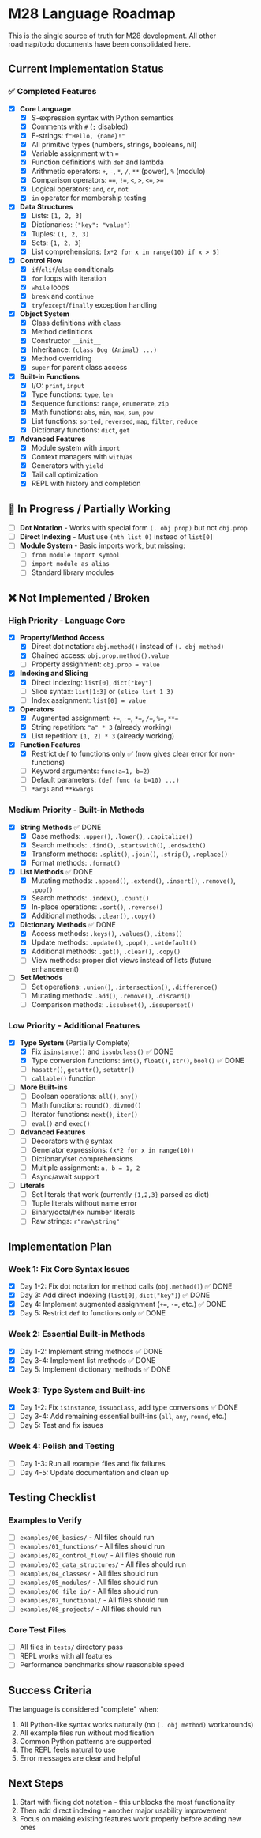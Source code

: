 # M28 Language Roadmap

This is the single source of truth for M28 development. All other roadmap/todo documents have been consolidated here.

## Current Implementation Status

### ✅ Completed Features

- [x] **Core Language**
  - [x] S-expression syntax with Python semantics
  - [x] Comments with `#` (`;` disabled)
  - [x] F-strings: `f"Hello, {name}!"`
  - [x] All primitive types (numbers, strings, booleans, nil)
  - [x] Variable assignment with `=`
  - [x] Function definitions with `def` and lambda
  - [x] Arithmetic operators: `+`, `-`, `*`, `/`, `**` (power), `%` (modulo)
  - [x] Comparison operators: `==`, `!=`, `<`, `>`, `<=`, `>=`
  - [x] Logical operators: `and`, `or`, `not`
  - [x] `in` operator for membership testing

- [x] **Data Structures**
  - [x] Lists: `[1, 2, 3]`
  - [x] Dictionaries: `{"key": "value"}`
  - [x] Tuples: `(1, 2, 3)`
  - [x] Sets: `{1, 2, 3}`
  - [x] List comprehensions: `[x*2 for x in range(10) if x > 5]`

- [x] **Control Flow**
  - [x] `if`/`elif`/`else` conditionals
  - [x] `for` loops with iteration
  - [x] `while` loops
  - [x] `break` and `continue`
  - [x] `try`/`except`/`finally` exception handling

- [x] **Object System**
  - [x] Class definitions with `class`
  - [x] Method definitions
  - [x] Constructor `__init__`
  - [x] Inheritance: `(class Dog (Animal) ...)`
  - [x] Method overriding
  - [x] `super` for parent class access

- [x] **Built-in Functions**
  - [x] I/O: `print`, `input`
  - [x] Type functions: `type`, `len`
  - [x] Sequence functions: `range`, `enumerate`, `zip`
  - [x] Math functions: `abs`, `min`, `max`, `sum`, `pow`
  - [x] List functions: `sorted`, `reversed`, `map`, `filter`, `reduce`
  - [x] Dictionary functions: `dict`, `get`

- [x] **Advanced Features**
  - [x] Module system with `import`
  - [x] Context managers with `with`/`as`
  - [x] Generators with `yield`
  - [x] Tail call optimization
  - [x] REPL with history and completion

## 🚧 In Progress / Partially Working

- [ ] **Dot Notation** - Works with special form `(. obj prop)` but not `obj.prop`
- [ ] **Direct Indexing** - Must use `(nth list 0)` instead of `list[0]`
- [ ] **Module System** - Basic imports work, but missing:
  - [ ] `from module import symbol`
  - [ ] `import module as alias`
  - [ ] Standard library modules

## ❌ Not Implemented / Broken

### High Priority - Language Core

- [x] **Property/Method Access**
  - [x] Direct dot notation: `obj.method()` instead of `(. obj method)`
  - [x] Chained access: `obj.prop.method().value`
  - [ ] Property assignment: `obj.prop = value`

- [x] **Indexing and Slicing**
  - [x] Direct indexing: `list[0]`, `dict["key"]`
  - [ ] Slice syntax: `list[1:3]` or `(slice list 1 3)`
  - [ ] Index assignment: `list[0] = value`

- [x] **Operators**
  - [x] Augmented assignment: `+=`, `-=`, `*=`, `/=`, `%=`, `**=`
  - [x] String repetition: `"a" * 3` (already working)
  - [x] List repetition: `[1, 2] * 3` (already working)

- [x] **Function Features**
  - [x] Restrict `def` to functions only ✅ (now gives clear error for non-functions)
  - [ ] Keyword arguments: `func(a=1, b=2)`
  - [ ] Default parameters: `(def func (a b=10) ...)`
  - [ ] `*args` and `**kwargs`

### Medium Priority - Built-in Methods

- [x] **String Methods** ✅ DONE
  - [x] Case methods: `.upper()`, `.lower()`, `.capitalize()`
  - [x] Search methods: `.find()`, `.startswith()`, `.endswith()`
  - [x] Transform methods: `.split()`, `.join()`, `.strip()`, `.replace()`
  - [x] Format methods: `.format()`

- [x] **List Methods** ✅ DONE
  - [x] Mutating methods: `.append()`, `.extend()`, `.insert()`, `.remove()`, `.pop()`
  - [x] Search methods: `.index()`, `.count()`
  - [x] In-place operations: `.sort()`, `.reverse()`
  - [x] Additional methods: `.clear()`, `.copy()`

- [x] **Dictionary Methods** ✅ DONE
  - [x] Access methods: `.keys()`, `.values()`, `.items()`
  - [x] Update methods: `.update()`, `.pop()`, `.setdefault()`
  - [x] Additional methods: `.get()`, `.clear()`, `.copy()`
  - [ ] View methods: proper dict views instead of lists (future enhancement)

- [ ] **Set Methods**
  - [ ] Set operations: `.union()`, `.intersection()`, `.difference()`
  - [ ] Mutating methods: `.add()`, `.remove()`, `.discard()`
  - [ ] Comparison methods: `.issubset()`, `.issuperset()`

### Low Priority - Additional Features

- [x] **Type System** (Partially Complete)
  - [x] Fix `isinstance()` and `issubclass()` ✅ DONE
  - [x] Type conversion functions: `int()`, `float()`, `str()`, `bool()` ✅ DONE
  - [ ] `hasattr()`, `getattr()`, `setattr()`
  - [ ] `callable()` function

- [ ] **More Built-ins**
  - [ ] Boolean operations: `all()`, `any()`
  - [ ] Math functions: `round()`, `divmod()`
  - [ ] Iterator functions: `next()`, `iter()`
  - [ ] `eval()` and `exec()`

- [ ] **Advanced Features**
  - [ ] Decorators with `@` syntax
  - [ ] Generator expressions: `(x*2 for x in range(10))`
  - [ ] Dictionary/set comprehensions
  - [ ] Multiple assignment: `a, b = 1, 2`
  - [ ] Async/await support

- [ ] **Literals**
  - [ ] Set literals that work (currently `{1,2,3}` parsed as dict)
  - [ ] Tuple literals without name error
  - [ ] Binary/octal/hex number literals
  - [ ] Raw strings: `r"raw\string"`

## Implementation Plan

### Week 1: Fix Core Syntax Issues
- [x] Day 1-2: Fix dot notation for method calls (`obj.method()`) ✅ DONE
- [x] Day 3: Add direct indexing (`list[0]`, `dict["key"]`) ✅ DONE
- [x] Day 4: Implement augmented assignment (`+=`, `-=`, etc.) ✅ DONE
- [x] Day 5: Restrict `def` to functions only ✅ DONE

### Week 2: Essential Built-in Methods
- [x] Day 1-2: Implement string methods ✅ DONE
- [x] Day 3-4: Implement list methods ✅ DONE
- [x] Day 5: Implement dictionary methods ✅ DONE

### Week 3: Type System and Built-ins
- [x] Day 1-2: Fix `isinstance`, `issubclass`, add type conversions ✅ DONE
- [ ] Day 3-4: Add remaining essential built-ins (`all`, `any`, `round`, etc.)
- [ ] Day 5: Test and fix issues

### Week 4: Polish and Testing
- [ ] Day 1-3: Run all example files and fix failures
- [ ] Day 4-5: Update documentation and clean up

## Testing Checklist

### Examples to Verify
- [ ] `examples/00_basics/` - All files should run
- [ ] `examples/01_functions/` - All files should run
- [ ] `examples/02_control_flow/` - All files should run
- [ ] `examples/03_data_structures/` - All files should run
- [ ] `examples/04_classes/` - All files should run
- [ ] `examples/05_modules/` - All files should run
- [ ] `examples/06_file_io/` - All files should run
- [ ] `examples/07_functional/` - All files should run
- [ ] `examples/08_projects/` - All files should run

### Core Test Files
- [ ] All files in `tests/` directory pass
- [ ] REPL works with all features
- [ ] Performance benchmarks show reasonable speed

## Success Criteria

The language is considered "complete" when:
1. All Python-like syntax works naturally (no `(. obj method)` workarounds)
2. All example files run without modification
3. Common Python patterns are supported
4. The REPL feels natural to use
5. Error messages are clear and helpful

## Next Steps

1. Start with fixing dot notation - this unblocks the most functionality
2. Then add direct indexing - another major usability improvement
3. Focus on making existing features work properly before adding new ones